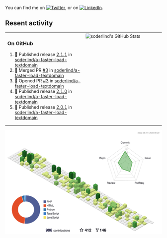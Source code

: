 


<!-- Actual text -->
You can find me on [![Twitter][1.2]][1], or on [![LinkedIn][2.2]][2].

<!-- Icons -->

[1.2]: http://i.imgur.com/wWzX9uB.png (twitter icon without padding)
[2.2]: https://raw.githubusercontent.com/MartinHeinz/MartinHeinz/master/linkedin-3-16.png (LinkedIn icon without padding)

<!-- Links to your social media accounts -->

[1]: https://twitter.com/soderlind
[2]: https://www.linkedin.com/in/soderlind/

## Resent activity

<table width="100%" border="0"><tr><td width="49%">

### On GitHub

<!--START_SECTION:activity-->
1. 🚀 Published release [2.1.1](https://github.com/soderlind/a-faster-load-textdomain/releases/tag/2.1.1) in [soderlind/a-faster-load-textdomain](https://github.com/soderlind/a-faster-load-textdomain)
2. 🎉 Merged PR [#3](https://github.com/soderlind/a-faster-load-textdomain/pull/3) in [soderlind/a-faster-load-textdomain](https://github.com/soderlind/a-faster-load-textdomain)
3. 💪 Opened PR [#3](https://github.com/soderlind/a-faster-load-textdomain/pull/3) in [soderlind/a-faster-load-textdomain](https://github.com/soderlind/a-faster-load-textdomain)
4. 🚀 Published release [2.1.0](https://github.com/soderlind/a-faster-load-textdomain/releases/tag/2.1.0) in [soderlind/a-faster-load-textdomain](https://github.com/soderlind/a-faster-load-textdomain)
5. 🚀 Published release [2.0.1](https://github.com/soderlind/a-faster-load-textdomain/releases/tag/2.0.1) in [soderlind/a-faster-load-textdomain](https://github.com/soderlind/a-faster-load-textdomain)
<!--END_SECTION:activity-->
  </td>
<td width="49%" valign="top">
  <img   alt="soderlind's GitHub Stats" src="https://awesome-github-stats.azurewebsites.net/user-stats/soderlind?cardType=level-alternate&Title=FFFFFF&Border=FFFFFF" />
</td></tr></table>


![](./profile-3d-contrib/profile-green-animate.svg)


